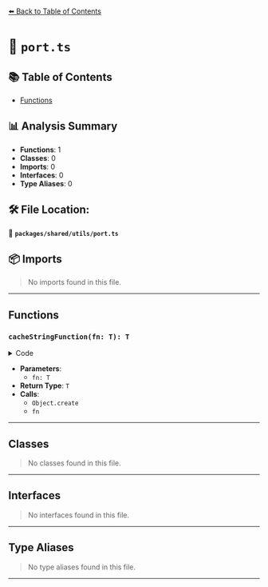 [⬅️ Back to Table of Contents](../../../index.md)

# 📄 `port.ts`

## 📚 Table of Contents

- [Functions](#functions)

## 📊 Analysis Summary

- **Functions**: 1
- **Classes**: 0
- **Imports**: 0
- **Interfaces**: 0
- **Type Aliases**: 0

## 🛠️ File Location:
📂 **`packages/shared/utils/port.ts`**

## 📦 Imports

> No imports found in this file.


---

## Functions

### `cacheStringFunction(fn: T): T`

<details><summary>Code</summary>

```ts
function cacheStringFunction<T extends (str: string) => string>(fn: T): T {
  const cache: Record<string, string> = Object.create(null)
  return ((str: string) => {
    const hit = cache[str]
    return hit || (cache[str] = fn(str))
  }) as T
}
```
</details>

- **Parameters**:
  - `fn: T`
- **Return Type**: `T`
- **Calls**:
  - `Object.create`
  - `fn`

---

## Classes

> No classes found in this file.


---

## Interfaces

> No interfaces found in this file.


---

## Type Aliases

> No type aliases found in this file.


---